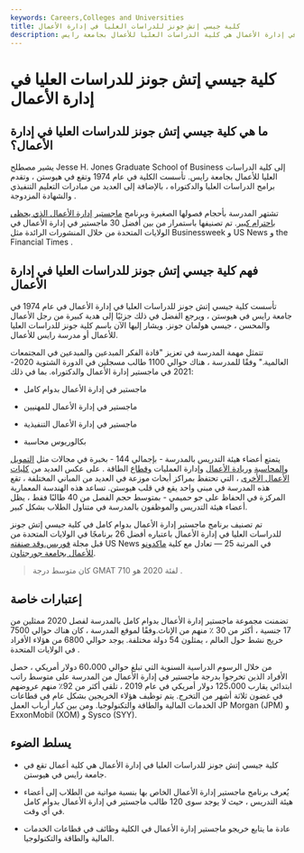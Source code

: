 ```yaml
---
keywords: Careers,Colleges and Universities
title: كلية جيسي إتش جونز للدراسات العليا في إدارة الأعمال
description: كلية جيسي إتش جونز للدراسات العليا في إدارة الأعمال هي كلية الدراسات العليا للأعمال بجامعة رايس.
---
```


# كلية جيسي إتش جونز للدراسات العليا في إدارة الأعمال
## ما هي كلية جيسي إتش جونز للدراسات العليا في إدارة الأعمال؟

يشير مصطلح Jesse H. Jones Graduate School of Business إلى كلية الدراسات العليا للأعمال بجامعة رايس. تأسست الكلية في عام 1974 وتقع في هيوستن ، وتقدم برامج الدراسات العليا والدكتوراه ، بالإضافة إلى العديد من مبادرات التعليم التنفيذي والشهادة المزدوجة .

تشتهر المدرسة بأحجام فصولها الصغيرة وبرنامج [ماجستير إدارة الأعمال الذي يحظى باحترام كبير](/mba). تم تصنيفها باستمرار من بين أفضل 30 ماجستير في إدارة الأعمال في الولايات المتحدة من خلال المنشورات الرائدة مثل Businessweek و US News و the Financial Times .

## فهم كلية جيسي إتش جونز للدراسات العليا في إدارة الأعمال

تأسست كلية جيسي إتش جونز للدراسات العليا في إدارة الأعمال في عام 1974 في جامعة رايس في هيوستن ، ويرجع الفضل في ذلك جزئيًا إلى هدية كبيرة من رجل الأعمال والمحسن ، جيسي هولمان جونز. ويشار إليها الآن باسم كلية جونز للدراسات العليا للأعمال أو مدرسة رايس للأعمال.

تتمثل مهمة المدرسة في تعزيز "قادة الفكر المبدعين والمبدعين في المجتمعات العالمية." وفقًا للمدرسة ، هناك حوالي 1100 طالب مسجلين في الدورة الشتوية 2020-2021 في ماجستير إدارة الأعمال والدكتوراه. بما في ذلك:

- ماجستير في إدارة الأعمال بدوام كامل

- ماجستير في إدارة الأعمال للمهنيين

- ماجستير في إدارة الأعمال التنفيذية

- بكالوريوس محاسبة

يتمتع أعضاء هيئة التدريس بالمدرسة - بإجمالي 144 - بخبرة في مجالات مثل [التمويل](/finance) [والمحاسبة](/financialaccounting) [وريادة الأعمال](/entrepreneur) وإدارة العمليات [وقطاع](/operations-management) الطاقة . على عكس العديد من [كليات الأعمال الأخرى](/b-school) ، التي تحتفظ بمراكز أبحاث موزعة في العديد من المباني المختلفة ، تقع هذه المدرسة في مبنى واحد يقع في قلب هيوستن. تساعد هذه الهندسة المعمارية المركزة في الحفاظ على جو حميمي - بمتوسط حجم الفصل من 40 طالبًا فقط ، يظل أعضاء هيئة التدريس والموظفون بالمدرسة في متناول الطلاب بشكل كبير.

تم تصنيف برنامج ماجستير إدارة الأعمال بدوام كامل في كلية جيسي إتش جونز للدراسات العليا في إدارة الأعمال باعتباره أفضل 26 برنامجًا في الولايات المتحدة من قبل مجلة [فوربس.وقد صنفته](/forbes) US News في المرتبة 25 — تعادل مع كلية [ماكدونو للأعمال بجامعة جورجتاون](/mcdonough-school-of-business-university-of-georgetown).

> كان متوسط درجة GMAT لفئة 2020 هو 710 .

>

## إعتبارات خاصة

تضمنت مجموعة ماجستير إدارة الأعمال بدوام كامل بالمدرسة لفصل 2020 ممثلين من 17 جنسية ، أكثر من 30 ٪ منهم من الإناث.وفقًا لموقع المدرسة ، كان هناك حوالي 7500 خريج نشط حول العالم ، يمثلون 54 دولة مختلفة. يوجد حوالي 6800 من هؤلاء الأفراد في الولايات المتحدة .

من خلال الرسوم الدراسية السنوية التي تبلغ حوالي 60،000 دولار أمريكي ، حصل الأفراد الذين تخرجوا بدرجة ماجستير في إدارة الأعمال من المدرسة على متوسط راتب ابتدائي يقارب 125،000 دولار أمريكي في عام 2019 ، تلقى أكثر من 92٪ منهم عروضهم في غضون ثلاثة أشهر من التخرج. يتم توظيف هؤلاء الخريجين بشكل عام في قطاعات الخدمات المالية والطاقة والتكنولوجيا. ومن بين كبار أرباب العمل JP Morgan (JPM) و ExxonMobil (XOM) و Sysco (SYY).

## يسلط الضوء

- كلية جيسي إتش جونز للدراسات العليا في إدارة الأعمال هي كلية أعمال تقع في جامعة رايس في هيوستن.

- يُعرف برنامج ماجستير إدارة الأعمال الخاص بها بنسبة مواتية من الطلاب إلى أعضاء هيئة التدريس ، حيث لا يوجد سوى 120 طالب ماجستير في إدارة الأعمال بدوام كامل في أي وقت.

- عادة ما يتابع خريجو ماجستير إدارة الأعمال في الكلية وظائف في قطاعات الخدمات المالية والطاقة والتكنولوجيا.

